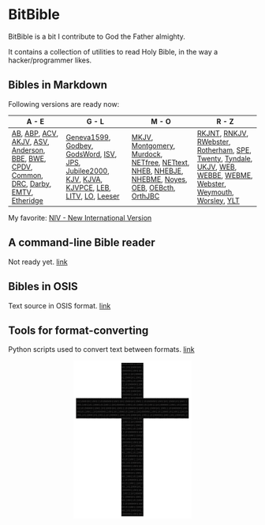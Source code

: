# BitBible

BitBible is a bit I contribute to God the Father almighty.

It contains a collection of utilities to read Holy Bible, in the way a hacker/programmer likes.

## Bibles in Markdown
Following versions are ready now:

|           A - E               | G - L | M - O | R - Z |
|-------|-------|-------|-------|
| [AB](markdown/AB/README.md), [ABP](markdown/ABP/README.md), [ACV](markdown/ACV/README.md), [AKJV](markdown/AKJV/README.md), [ASV](markdown/ASV/README.md), [Anderson](markdown/Anderson/README.md), [BBE](markdown/BBE/README.md), [BWE](markdown/BWE/README.md), [CPDV](markdown/CPDV/README.md), [Common](markdown/Common/README.md), [DRC](markdown/DRC/README.md), [Darby](markdown/Darby/README.md), [EMTV](markdown/EMTV/README.md), [Etheridge](markdown/Etheridge/README.md) | [Geneva1599](markdown/Geneva1599/README.md), [Godbey](markdown/Godbey/README.md), [GodsWord](markdown/GodsWord/README.md), [ISV](markdown/ISV/README.md), [JPS](markdown/JPS/README.md), [Jubilee2000](markdown/Jubilee2000/README.md), [KJV](markdown/KJV/README.md), [KJVA](markdown/KJVA/README.md), [KJVPCE](markdown/KJVPCE/README.md), [LEB](markdown/LEB/README.md), [LITV](markdown/LITV/README.md), [LO](markdown/LO/README.md), [Leeser](markdown/Leeser/README.md) | [MKJV](markdown/MKJV/README.md), [Montgomery](markdown/Montgomery/README.md), [Murdock](markdown/Murdock/README.md), [NETfree](markdown/NETfree/README.md), [NETtext](markdown/NETtext/README.md), [NHEB](markdown/NHEB/README.md), [NHEBJE](markdown/NHEBJE/README.md), [NHEBME](markdown/NHEBME/README.md), [Noyes](markdown/Noyes/README.md), [OEB](markdown/OEB/README.md), [OEBcth](markdown/OEBcth/README.md), [OrthJBC](markdown/OrthJBC/README.md) | [RKJNT](markdown/RKJNT/README.md), [RNKJV](markdown/RNKJV/README.md), [RWebster](markdown/RWebster/README.md), [Rotherham](markdown/Rotherham/README.md), [SPE](markdown/SPE/README.md), [Twenty](markdown/Twenty/README.md), [Tyndale](markdown/Tyndale/README.md), [UKJV](markdown/UKJV/README.md), [WEB](markdown/WEB/README.md), [WEBBE](markdown/WEBBE/README.md), [WEBME](markdown/WEBME/README.md), [Webster](markdown/Webster/README.md), [Weymouth](markdown/Weymouth/README.md), [Worsley](markdown/Worsley/README.md), [YLT](markdown/YLT/README.md) |

My favorite: [NIV - New International Version](markdown/NIV/README.md)

## A command-line Bible reader

Not ready yet. [link](reader)

## Bibles in OSIS

Text source in OSIS format. [link](source/osis)

## Tools for format-converting

Python scripts used to convert text between formats. [link](util)

<p align="center">
  <img src="img/BitCross_240x320.png">
</p>

